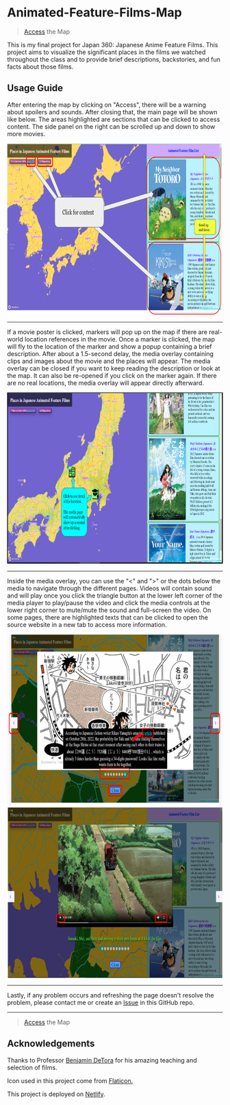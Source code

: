 # Animated-Feature-Films-Map

> [Access](https://elaborate-crumble-7f08ba.netlify.app) the Map 

This is my final project for Japan 360: Japanese Anime Feature Films. This project aims to visualize the significant places in the films we watched throughout the class and to provide brief descriptions, backstories, and fun facts about those films.

## Usage Guide
After entering the map by clicking on "Access", there will be a warning about spoilers and sounds. After closing that, the main page will be shown like below. The areas highlighted are sections that can be clicked to access content. The side panel on the right can be scrolled up and down to show more movies.

<img src="assets/guide/guide1.png"  width="800" height="400">
<hr>

If a movie poster is clicked, markers will pop up on the map if there are real-world location references in the movie. Once a marker is clicked, the map will fly to the location of the marker and show a popup containing a brief description. After about a 1.5-second delay, the media overlay containing clips and images about the movie and the places will appear. The media overlay can be closed if you want to keep reading the description or look at the map. It can also be re-opened if you click on the marker again. If there are no real locations, the media overlay will appear directly afterward.

<img src="assets/guide/guide2.png"  width="800" height="400">
<hr>

Inside the media overlay, you can use the "<" and ">" or the dots below the media to navigate through the different pages. Videos will contain sound and will play once you click the triangle button at the lower left corner of the media player to play/pause the video and click the media controls at the lower right corner to mute/mute the sound and full-screen the video. On some pages, there are highlighted texts that can be clicked to open the source website in a new tab to access more information.

<img src="assets/guide/guide3.png"  width="800" height="400">

<img src="assets/guide/guide4.png"  width="800" height="400">
<hr>
Lastly, if any problem occurs and refreshing the page doesn't resolve the problem, please contact me or create an <a href="https://github.com/Tj717/Animated-Feature-Films-Map/issues">Issue</a> in this GitHub repo.
<hr>

> [Access](https://elaborate-crumble-7f08ba.netlify.app) the Map 

## Acknowledgements
 Thanks to Professor [Benjamin DeTora](https://asian.washington.edu/people/benjamin-detora) for his amazing teaching and selection of films.

 Icon used in this project come from <a href="https://www.flaticon.com/free-icons">Flaticon.</a>
 
 This project is deployed on [Netlify](https://app.netlify.com/).
